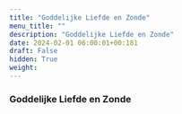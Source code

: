 ```yaml
---
title: "Goddelijke Liefde en Zonde"
menu_title: ""
description: "Goddelijke Liefde en Zonde"
date: 2024-02-01 06:00:01+00:181
draft: False
hidden: True
weight:
---
```

### Goddelijke Liefde en Zonde
